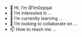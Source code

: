 - 👋 Hi, I’m @1m0zpqal
- 👀 I’m interested in ...
- 🌱 I’m currently learning ...
- 💞️ I’m looking to collaborate on ...
- 📫 How to reach me ...

<!---
1m0zpqal/1m0zpqal is a ✨ special ✨ repository because its `README.md` (this file) appears on your GitHub profile.
You can click the Preview link to take a look at your changes.
--->
